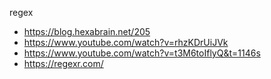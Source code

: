 regex
- https://blog.hexabrain.net/205
- https://www.youtube.com/watch?v=rhzKDrUiJVk
- https://www.youtube.com/watch?v=t3M6toIflyQ&t=1146s
- https://regexr.com/
